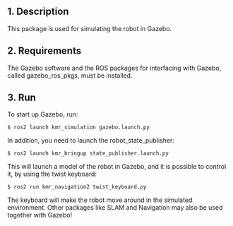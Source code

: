 ## 1. Description

This package is used for simulating the robot in Gazebo. 

## 2. Requirements
The Gazebo software and the ROS packages for interfacing with Gazebo, called gazebo_ros_pkgs, must be installed. 


## 3. Run

To start up Gazebo, run: 

```
$ ros2 launch kmr_simulation gazebo.launch.py
```
In addition, you need to launch the robot_state_publisher:
```
$ ros2 launch kmr_bringup state_publisher.launch.py
```

This will launch a model of the robot in Gazebo, and it is possible to control it, by using the twist keyboard:
```
$ ros2 run kmr_navigation2 twist_keyboard.py
```

The keyboard will make the robot move around in the simulated environment. 
Other packages like SLAM and Navigation may also be used together with Gazebo! 
